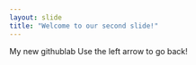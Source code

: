 ```yaml
---
layout: slide
title: "Welcome to our second slide!"
---
```

My new githublab
Use the left arrow to go back!
